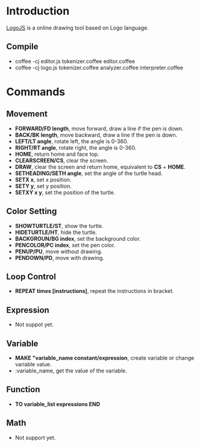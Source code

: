 # Introduction

[LogoJS](http://cyberzhg.github.io/LogoJS/) is a online drawing tool based on Logo language.

## Compile

* coffee -cj editor.js tokenizer.coffee editor.coffee
* coffee -cj logo.js tokenizer.coffee analyzer.coffee interpreter.coffee

# Commands

## Movement

* __FORWARD/FD length__, move forward, draw a line if the pen is down.
* __BACK/BK length__, move backward, draw a line if the pen is down.
* __LEFT/LT angle__, rotate left, the angle is 0-360.
* __RIGHT/RT angle__, rotate right, the angle is 0-360.
* __HOME__, return home and face top.
* __CLEARSCREEN/CS__, clear the screen.
* __DRAW__, clear the screen and return home, equivalent to __CS__ + __HOME__.
* __SETHEADING/SETH angle__, set the angle of the turtle head.
* __SETX x__, set x position.
* __SETY y__, set y position.
* __SETXY x y__, set the position of the turtle.

## Color Setting

* __SHOWTURTLE/ST__, show the turtle.
* __HIDETURTLE/HT__, hide the turtle.
* __BACKGROUN/BG index__, set the background color.
* __PENCOLOR/PC index__, set the pen color.
* __PENUP/PU__, move without drawing.
* __PENDOWN/PD__, move with drawing.

## Loop Control

* __REPEAT times [instructions]__, repeat the instructions in bracket.

## Expression

* Not suppot yet.

## Variable

* __MAKE "variable_name constant/expression__, create variable or change variable value.
* :variable_name, get the value of the variable.

## Function

* __TO variable_list expressions END__

## Math

* Not support yet.